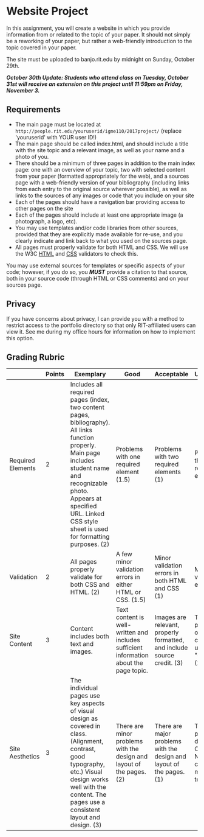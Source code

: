 # Website Project

In this assignment, you will create a website in which you provide information from or related to the topic of your paper. It should not simply be a reworking of your paper, but rather a web-friendly introduction to the topic covered in your paper.  

The site must be uploaded to banjo.rit.edu by midnight on Sunday, October 29th. 

***October 30th Update: Students who attend class on Tuesday, October 31st will receive an extension on this project until 11:59pm on Friday, November 3.***

## Requirements
  - The main page must be located at `http://people.rit.edu/youruserid/igme110/2017project/` (replace 'youruserid' with YOUR user ID!)
  - The main page should be called index.html, and should include a title with the site topic and a relevant image, as well as your name and a photo of you. 
  - There should be a minimum of three pages in addition to the main index page: one with an overview of your topic, two with selected content from your paper (formatted appropriately for the web), and a sources page with a web-friendly version of your bibliography (including links from each entry to the original source wherever possible), as well as links to the sources of any images or code that you include on your site
  - Each of the pages should have a navigation bar providing access to other pages on the site
  - Each of the pages should include at least one appropriate image (a photograph, a logo, etc).
  - You may use templates and/or code libraries from other sources, provided that they are explicitly made available for re-use, and you clearly indicate and link back to what you used on the sources page. 
  - All pages must properly validate for both HTML and CSS. We will use the W3C [HTML](https://validator.w3.org) and [CSS](http://jigsaw.w3.org/css-validator/) validators to check this. 
  
 You may use external sources for templates or specific aspects of your code; however, if you do so, you ***MUST*** provide a citation to that source, both in your source code (through HTML or CSS comments) and on your sources page.

## Privacy
If you have concerns about privacy, I can provide you with a method to restrict access to the portfolio directory so that only RIT-affiliated users can view it. See me during my office hours for information on how to implement this option. 


## Grading Rubric

| | Points | Exemplary | Good | Acceptable | Unacceptable |
|-| ------ | --------- | ---- | ---------- | ------------ |
Required Elements | 2 | Includes all required pages (index, two content pages, bibliography). All links function properly. Main page includes student name and recognizable photo. Appears at specified URL. Linked CSS style sheet is used for formatting purposes. (2) | Problems with one required element (1.5) | Problems with two required elements (1) | Problems with three or more required elements. (0) |
| Validation | 2 | All pages properly validate for both CSS and HTML. (2) | A few minor validation errors in either HTML or CSS. (1.5) | Minor validation errors in both HTML and CSS (1) | Major validation errors. (0) |
| Site Content | 3 | Content includes both text and images. | Text content is well-written and includes sufficient information about the page topic. | Images are relevant, properly formatted, and include source credit. (3) | There are problems with one of the criteria listed under "exemplary". (2) | There are problems with two of the criteria listed under "exemplary". (1) | There are problems with three or more criteria listed under "exemplary". |
| Site Aesthetics | 3 | The individual pages use key aspects of visual design as covered in class. (Alignment, contrast, good typography, etc.) Visual design works well with the content. The pages use a consistent layout and design. (3) | There are minor problems with the design and layout of the pages. (2) | There are major problems with the design and layout of the pages. (1) | The pages are poorly designed. <br>OR<br>No design changes were made from template.(0) |
